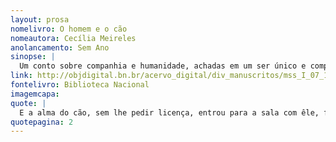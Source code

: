 ```yaml
---
layout: prosa
nomelivro: O homem e o cão
nomeautora: Cecília Meireles
anolancamento: Sem Ano
sinopse: |
  Um conto sobre companhia e humanidade, achadas em um ser único e compreensivo como um cão, que nunca nos abandona. 
link: http://objdigital.bn.br/acervo_digital/div_manuscritos/mss_I_07_12_033A_n05/mss_I_07_12_033A_n05.pdf
fontelivro: Biblioteca Nacional
imagemcapa: 
quote: |
  E a alma do cão, sem lhe pedir licença, entrou para a sala com êle, ficou a seus pés, humilde, só com lágrimas do olhar sustentando-se em gotas de vidro na penumbra pardacenta.
quotepagina: 2
---
```

